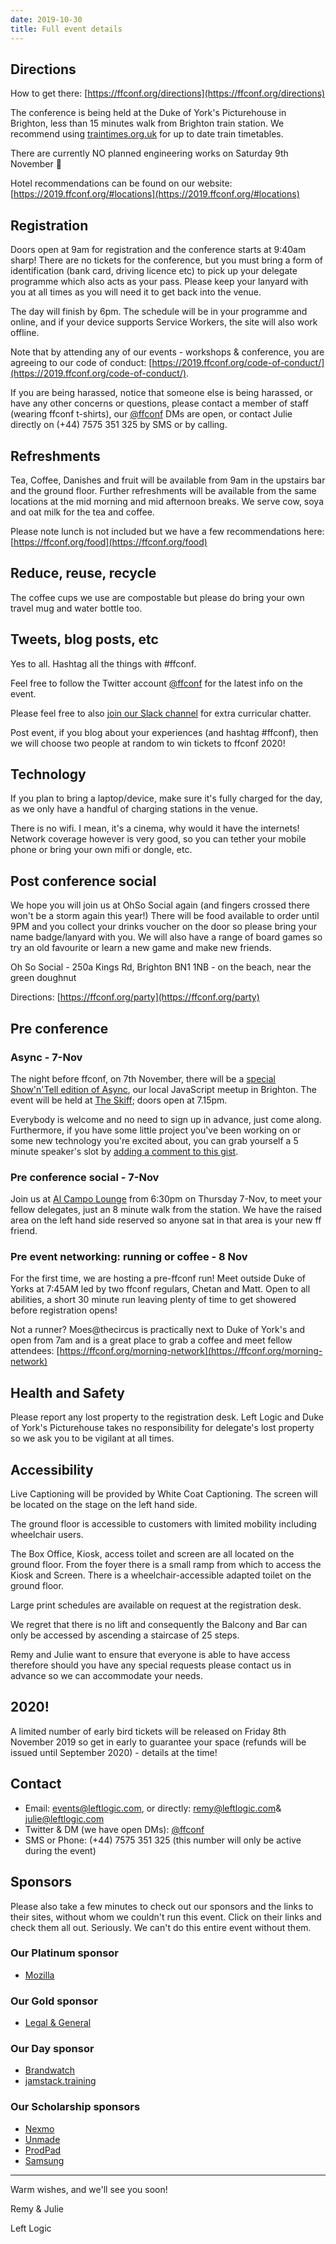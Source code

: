 ```yaml
---
date: 2019-10-30
title: Full event details
---
```


<!-- Hi there,

Please find below important and useful information to make sure your visit to our #ffconf on Friday 8th November 2019 is a super dooper awesome time!

Please note, a full copy of this [document is available here](https://ffconf.org/details/) and once loaded is available offline. -->

<!-- <mark>This URL is available offline thanks to a service worker</mark> -->

## Directions

How to get there: [https://ffconf.org/directions](https://ffconf.org/directions)

The conference is being held at the Duke of York's Picturehouse in Brighton, less than 15 minutes walk from Brighton train station. We recommend using [traintimes.org.uk](https://traintimes.org.uk) for up to date train timetables.

There are currently NO planned engineering works on Saturday 9th November 🤞

Hotel recommendations can be found on our website: [https://2019.ffconf.org/#locations](https://2019.ffconf.org/#locations)

## Registration

Doors open at 9am for registration and the conference starts at 9:40am sharp! There are no tickets for the conference, but you must bring a form of identification (bank card, driving licence etc) to pick up your delegate programme which also acts as your pass. Please keep your lanyard with you at all times as you will need it to get back into the venue.

The day will finish by 6pm. The schedule will be in your programme and online, and if your device supports Service Workers, the site will also work offline.

Note that by attending any of our events - workshops & conference, you are agreeing to our code of conduct: [https://2019.ffconf.org/code-of-conduct/](https://2019.ffconf.org/code-of-conduct/).

If you are being harassed, notice that someone else is being harassed, or have any other concerns or questions, please contact a member of staff (wearing ffconf t-shirts), our [@ffconf](https://twitter.com/ffconf) DMs are open, or contact Julie directly on (+44) 7575 351 325 by SMS or by calling.

## Refreshments

Tea, Coffee, Danishes and fruit will be available from 9am in the upstairs bar and the ground floor. Further refreshments will be available from the same locations at the mid morning and mid afternoon breaks. We serve cow, soya and oat milk for the tea and coffee.

Please note lunch is not included but we have a few recommendations here: [https://ffconf.org/food](https://ffconf.org/food)

## Reduce, reuse, recycle

The coffee cups we use are compostable but please do bring your own travel mug and water bottle too.

## Tweets, blog posts, etc

Yes to all. Hashtag all the things with #ffconf.

Feel free to follow the Twitter account [@ffconf](https://twitter.com/ffconf) for the latest info on the event.


Please feel free to also [join our Slack channel](https://ffconf.org/chat) for extra curricular chatter.

Post event, if you blog about your experiences (and hashtag #ffconf), then we will choose two people at random to win tickets to ffconf 2020!

## Technology

If you plan to bring a laptop/device, make sure it's fully charged for the day, as we only have a handful of charging stations in the venue.

There is no wifi. I mean, it's a cinema, why would it have the internets! Network coverage however is very good, so you can tether your mobile phone or bring your own mifi or dongle, etc.

## Post conference social

We hope you will join us at OhSo Social again (and fingers crossed there won't be a storm again this year!) There will be food available to order until 9PM and you collect your drinks voucher on the door so please bring your name badge/lanyard with you. We will also have a range of board games so try an old favourite or learn a new game and make new friends.

Oh So Social - 250a Kings Rd, Brighton BN1 1NB - on the beach, near the green doughnut

Directions: [https://ffconf.org/party](https://ffconf.org/party)

## Pre conference

### Async - 7-Nov

The night before ffconf, on 7th November, there will be a [special Show'n'Tell edition of Async](https://www.meetup.com/Async-Web-Tech-Meetup/events/265460562/), our local JavaScript meetup in Brighton. The event will be held at [The Skiff](https://goo.gl/maps/HVDuK8EeSo6cS3mRA); doors open at 7.15pm.

Everybody is welcome and no need to sign up in advance, just come along. Furthermore, if you have some little project you've been working on or some new technology you're excited about, you can grab yourself a 5 minute speaker's slot by [adding a comment to this gist](https://gist.github.com/orangespaceman/196f4e37b2dcd5bee37fe1367bbf2896).

### Pre conference social - 7-Nov

Join us at [Al Campo Lounge](https://thelounges.co.uk/alcampo/) from 6:30pm on Thursday 7-Nov, to meet your fellow delegates, just an 8 minute walk from the station. We have the raised area on the left hand side reserved so anyone sat in that area is your new ff friend.

### Pre event networking: running or coffee - 8 Nov

For the first time, we are hosting a pre-ffconf run! Meet outside Duke of Yorks at 7:45AM led by two ffconf regulars, Chetan and Matt. Open to all abilities, a short 30 minute run leaving plenty of time to get showered before registration opens!

Not a runner? Moes@thecircus is practically next to Duke of York's and open from 7am and is a great place to grab a coffee and meet fellow attendees: [https://ffconf.org/morning-network](https://ffconf.org/morning-network)

## Health and Safety

Please report any lost property to the registration desk. Left Logic and Duke of York's Picturehouse takes no responsibility for delegate's lost property so we ask you to be vigilant at all times.

## Accessibility

Live Captioning will be provided by White Coat Captioning. The screen will be located on the stage on the left hand side.

The ground floor is accessible to customers with limited mobility including wheelchair users.

The Box Office, Kiosk, access toilet and screen are all located on the ground floor. From the foyer there is a small ramp from which to access the Kiosk and Screen. There is a wheelchair-accessible adapted toilet on the ground floor.

Large print schedules are available on request at the registration desk.

We regret that there is no lift and consequently the Balcony and Bar can only be accessed by ascending a staircase of 25 steps.

Remy and Julie want to ensure that everyone is able to have access therefore should you have any special requests please contact us in advance so we can accommodate your needs.

## 2020!

A limited number of early bird tickets will be released on Friday 8th November 2019 so get in early to guarantee your space (refunds will be issued until September 2020) - details at the time!

## Contact

* Email: [events@leftlogic.com](mailto:events@leftlogic.com), or directly: [remy@leftlogic.com](mailto:remy@leftlogic.com)& [julie@leftlogic.com](mailto:julie@leftlogic.com)
* Twitter & DM (we have open DMs): [@ffconf](https://twitter.com/ffconf)
* SMS or Phone: (+44) 7575 351 325 (this number will only be active during the event)

## Sponsors

Please also take a few minutes to check out our sponsors and the links to their sites, without whom we couldn't run this event. Click on their links and check them all out. Seriously. We can't do this entire event without them.

### Our Platinum sponsor

* [Mozilla](http://www.mozilla.com)

### Our Gold sponsor

* [Legal & General](https://careers.legalandgeneralgroup.com/digital-careers/)

### Our Day sponsor

* [Brandwatch](https://www.brandwatch.com/careers/)
* [jamstack.training](https://jamstack.training/)

### Our Scholarship sponsors

* [Nexmo](https://developer.nexmo.com/)
* [Unmade](https://www.unmade.com/)
* [ProdPad](https://www.prodpad.com/about-us/jobs/)
* [Samsung](https://hub.samsunginter.net/)

* * *

Warm wishes, and we'll see you soon!

Remy & Julie

Left Logic

